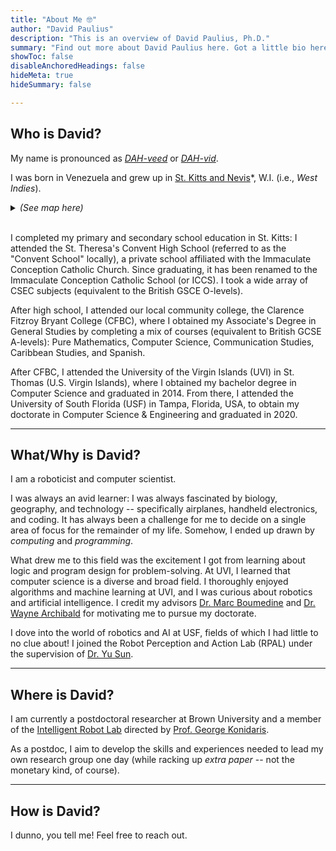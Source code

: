 ```yaml
---
title: "About Me 🤓" 
author: "David Paulius"
description: "This is an overview of David Paulius, Ph.D." 
summary: "Find out more about David Paulius here. Got a little bio here if you want to read..." 
showToc: false
disableAnchoredHeadings: false
hideMeta: true
hideSummary: false	

---
```


<!-- <img src="/d1.jpg"
     alt="Markdown Monster icon"
	 caption="LA"	
     style="width:30%;border-radius:50%;margin:auto"/> -->

## Who is David?

My name is pronounced as <a href="http://ipa-reader.xyz/?text=%20david&voice=Brian" target="_blank">_DAH-veed_</a> or <a href="http://ipa-reader.xyz/?text=%20dav%C9%AAd&voice=Brian" target="_blank">_DAH-vid_</a>.

I was born in Venezuela and grew up in <a href="https://www.google.com/maps?ll=17.368459,-68.4553&z=5&t=m&hl=en-US&gl=US&mapclient=embed&q=St+Kitts+%26+Nevis" target="_blank_">St. Kitts and Nevis</a>*, W.I. (i.e., _West Indies_).

<details>
<summary><i>(See map here)</i></summary>
<iframe src="https://www.google.com/maps/embed?pb=!1m18!1m12!1m3!1d1950407.4805609523!2d-63.82546098780232!3d17.296740981301895!2m3!1f0!2f0!3f0!3m2!1i1024!2i768!4f13.1!3m3!1m2!1s0x8c12196ec68a720d%3A0xdee99ac69a1d86e8!2sSt%20Kitts%20%26%20Nevis!5e0!3m2!1sen!2sus!4v1692239963312!5m2!1sen!2sus" width="80%" height="400px" style="display:block;border:solid 0.2em black;margin:auto;" allowfullscreen="" loading="lazy" referrerpolicy="no-referrer-when-downgrade"></iframe>
</details>
<br>


I completed my primary and secondary school education in St. Kitts: I attended the St. Theresa's Convent High School (referred to as the "Convent School" locally), a private school affiliated with the Immaculate Conception Catholic Church. Since graduating, it has been renamed to the Immaculate Conception Catholic School (or ICCS). I took a wide array of CSEC subjects (equivalent to the British GSCE O-levels). 

After high school, I attended our local community college, the Clarence Fitzroy Bryant College (CFBC), where I obtained my Associate's Degree in General Studies by completing a mix of courses (equivalent to British GCSE A-levels): Pure Mathematics, Computer Science, Communication Studies, Caribbean Studies, and Spanish.

After CFBC, I attended the University of the Virgin Islands (UVI) in St. Thomas (U.S. Virgin Islands), where I obtained my bachelor degree in Computer Science and graduated in 2014. From there, I attended the University of South Florida (USF) in Tampa, Florida, USA, to obtain my doctorate in Computer Science & Engineering and graduated in 2020. 


---

## What/Why is David?
I am a roboticist and computer scientist.

I was always an avid learner: I was always fascinated by biology, geography, and technology -- specifically airplanes, handheld electronics, and coding. It has always been a challenge for me to decide on a single area of focus for the remainder of my life. Somehow, I ended up drawn by <i>computing</i> and <i>programming</i>.

What drew me to this field was the excitement I got from learning about logic and program design for problem-solving. At UVI, I learned that computer science is a diverse and broad field. I thoroughly enjoyed algorithms and machine learning at UVI, and I was curious about robotics and artificial intelligence. I credit my advisors <a href="https://www.uvi.edu/directory/faculty/marc-boumedine.html" target="_blank">Dr. Marc Boumedine</a> and <a href="https://www.linkedin.com/in/drwaynearchibald" target="_blank">Dr. Wayne Archibald</a> for motivating me to pursue my doctorate.

I dove into the world of robotics and AI at USF, fields of which I had little to no clue about! I joined the Robot Perception and Action Lab (RPAL) under the supervision of <a href="https://cse.usf.edu/~yusun/" target="_blank">Dr. Yu Sun</a>.

---

## Where is David?

I am currently a postdoctoral researcher at Brown University and a member of the <a href="http://irl.cs.brown.edu/" target="_blank">Intelligent Robot Lab</a> directed by <a href="https://cs.brown.edu/~gdk/" target="_blank">Prof. George Konidaris</a>.

As a postdoc, I aim to develop the skills and experiences needed to lead my own research group one day (while racking up _extra paper_ -- not the monetary kind, of course). 

---

## How is David?

I dunno, you tell me! Feel free to reach out.